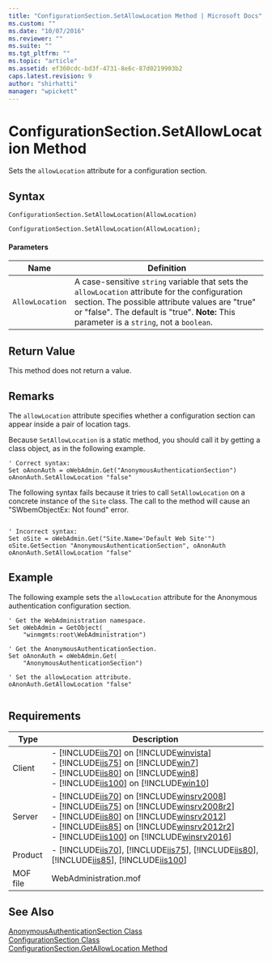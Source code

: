 ```yaml
---
title: "ConfigurationSection.SetAllowLocation Method | Microsoft Docs"
ms.custom: ""
ms.date: "10/07/2016"
ms.reviewer: ""
ms.suite: ""
ms.tgt_pltfrm: ""
ms.topic: "article"
ms.assetid: ef360cdc-bd3f-4731-8e6c-87d0219903b2
caps.latest.revision: 9
author: "shirhatti"
manager: "wpickett"
---
```

# ConfigurationSection.SetAllowLocation Method
Sets the `allowLocation` attribute for a configuration section.  
  
## Syntax  
  
```vbs  
ConfigurationSection.SetAllowLocation(AllowLocation)  
```  
  
```jscript#  
ConfigurationSection.SetAllowLocation(AllowLocation);  
```  
  
#### Parameters  
  
|Name|Definition|  
|----------|----------------|  
|`AllowLocation`|A case-sensitive `string` variable that sets the `allowLocation` attribute for the configuration section. The possible attribute values are "true" or "false". The default is "true". **Note:**  This parameter is a `string`, not a `boolean`.|  
  
## Return Value  
 This method does not return a value.  
  
## Remarks  
 The `allowLocation` attribute specifies whether a configuration section can appear inside a pair of location tags.  
  
 Because `SetAllowLocation` is a static method, you should call it by getting a class object, as in the following example.  
  
```  
' Correct syntax:  
Set oAnonAuth = oWebAdmin.Get("AnonymousAuthenticationSection")  
oAnonAuth.SetAllowLocation "false"  
```  
  
 The following syntax fails because it tries to call `SetAllowLocation` on a concrete instance of the `Site` class. The call to the method will cause an "SWbemObjectEx: Not found" error.  
  
```  
  
' Incorrect syntax:  
Set oSite = oWebAdmin.Get("Site.Name='Default Web Site'")  
oSite.GetSection "AnonymousAuthenticationSection", oAnonAuth  
oAnonAuth.SetAllowLocation "false"  
```  
  
## Example  
 The following example sets the `allowLocation` attribute for the Anonymous authentication configuration section.  
  
```  
' Get the WebAdministration namespace.  
Set oWebAdmin = GetObject( _  
    "winmgmts:root\WebAdministration")  
  
' Get the AnonymousAuthenticationSection.  
Set oAnonAuth = oWebAdmin.Get( _  
    "AnonymousAuthenticationSection")  
  
' Set the allowLocation attribute.  
oAnonAuth.GetAllowLocation "false"  
  
```  
  
## Requirements  
  
|Type|Description|  
|----------|-----------------|  
|Client|-   [!INCLUDE[iis70](../../reference/admin/includes/iis70-md.md)] on [!INCLUDE[winvista](../../reference/admin/includes/winvista-md.md)]<br />-   [!INCLUDE[iis75](../../reference/admin/includes/iis75-md.md)] on [!INCLUDE[win7](../../reference/admin/includes/win7-md.md)]<br />-   [!INCLUDE[iis80](../../reference/admin/includes/iis80-md.md)] on [!INCLUDE[win8](../../reference/admin/includes/win8-md.md)]<br />-   [!INCLUDE[iis100](../../reference/admin/includes/iis100-md.md)] on [!INCLUDE[win10](../../reference/admin/includes/win10-md.md)]|  
|Server|-   [!INCLUDE[iis70](../../reference/admin/includes/iis70-md.md)] on [!INCLUDE[winsrv2008](../../reference/admin/includes/winsrv2008-md.md)]<br />-   [!INCLUDE[iis75](../../reference/admin/includes/iis75-md.md)] on [!INCLUDE[winsrv2008r2](../../reference/admin/includes/winsrv2008r2-md.md)]<br />-   [!INCLUDE[iis80](../../reference/admin/includes/iis80-md.md)] on [!INCLUDE[winsrv2012](../../reference/admin/includes/winsrv2012-md.md)]<br />-   [!INCLUDE[iis85](../../reference/admin/includes/iis85-md.md)] on [!INCLUDE[winsrv2012r2](../../reference/admin/includes/winsrv2012r2-md.md)]<br />-   [!INCLUDE[iis100](../../reference/admin/includes/iis100-md.md)] on [!INCLUDE[winsrv2016](../../reference/admin/includes/winsrv2016-md.md)]|  
|Product|-   [!INCLUDE[iis70](../../reference/admin/includes/iis70-md.md)], [!INCLUDE[iis75](../../reference/admin/includes/iis75-md.md)], [!INCLUDE[iis80](../../reference/admin/includes/iis80-md.md)], [!INCLUDE[iis85](../../reference/admin/includes/iis85-md.md)], [!INCLUDE[iis100](../../reference/admin/includes/iis100-md.md)]|  
|MOF file|WebAdministration.mof|  
  
## See Also  
 [AnonymousAuthenticationSection Class](../../reference/admin/anonymousauthenticationsection-class1.md)   
 [ConfigurationSection Class](../../reference/admin/configurationsection-class1.md)   
 [ConfigurationSection.GetAllowLocation Method](../../reference/admin/configurationsection-getallowlocation-method.md)